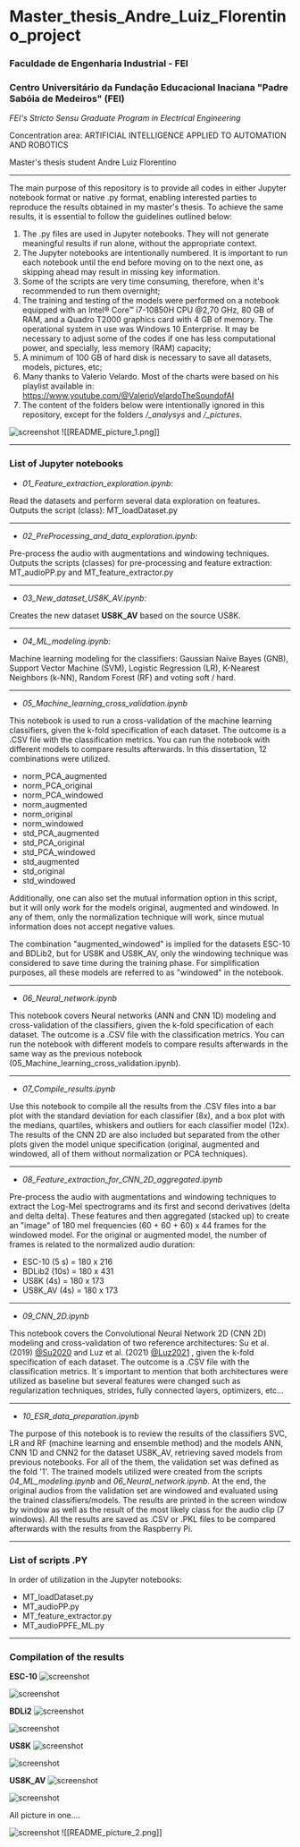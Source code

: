 # Master_thesis_Andre_Luiz_Florentino_project

### Faculdade de Engenharia Industrial - FEI

### Centro Universitário da Fundação Educacional Inaciana "Padre Sabóia de Medeiros" (FEI)


*FEI's Stricto Sensu Graduate Program in Electrical Engineering*

Concentration area: ARTIFICIAL INTELLIGENCE APPLIED TO AUTOMATION AND ROBOTICS

Master's thesis student Andre Luiz Florentino

***

The main purpose of this repository is to provide all codes in either Jupyter notebook format or native .py format, enabling interested parties to reproduce the results obtained in my master's thesis. To achieve the same results, it is essential to follow the guidelines outlined below:

1. The .py files are used in Jupyter notebooks. They will not generate meaningful results if run alone, without the appropriate context.
2. The Jupyter notebooks are intentionally numbered. It is important to run each notebook until the end before moving on to the next one, as skipping ahead may result in missing key information.
3. Some of the scripts are very time consuming, therefore, when it's recommended to run them overnight;
4. The training and testing of the models were performed on a notebook equipped with an Intel® Core™ i7-10850H CPU @2,70 GHz, 80 GB of RAM, and a Quadro T2000 graphics card with 4 GB of memory. The operational system in use was Windows 10 Enterprise. It may be necessary to adjust some of the codes if one has less computational power, and specially, less memory (RAM) capacity;
5. A minimum of 100 GB of hard disk is necessary to save all datasets, models, pictures, etc;
6. Many thanks to Valerio Velardo. Most of the charts were based on his playlist available in:
	https://www.youtube.com/@ValerioVelardoTheSoundofAI
7. The content of the folders below were intentionally ignored in this repository, except for the folders */_analysys* and */_pictures*.

![screenshot](_pictures/README_picture_1.png)
![[README_picture_1.png]]
***
### List of Jupyter notebooks

* *01_Feature_extraction_exploration.ipynb:* 

Read the datasets and perform several data exploration on features. Outputs the script (class): MT_loadDataset.py
***

* *02_PreProcessing_and_data_exploration.ipynb:* 

Pre-process the audio with augmentations and windowing techniques. Outputs the scripts (classes) for pre-processing and feature extraction: MT_audioPP.py and MT_feature_extractor.py
****

* *03_New_dataset_US8K_AV.ipynb:* 

Creates the new dataset **US8K_AV** based on the source US8K.
***

* *04_ML_modeling.ipynb:* 

Machine learning modeling for the classifiers: Gaussian Naïve Bayes (GNB), Support Vector Machine (SVM), Logistic Regression (LR), K-Nearest Neighbors (k-NN), Random Forest (RF) and voting soft / hard.
***

* *05_Machine_learning_cross_validation.ipynb*

This notebook is used to run a cross-validation of the machine learning classifiers, given the k-fold specification of each dataset. The outcome is a .CSV file with the classification metrics. You can run the notebook with different models to compare results afterwards. In this dissertation, 12 combinations were utilized.

* norm_PCA_augmented
* norm_PCA_original
* norm_PCA_windowed
* norm_augmented
* norm_original
* norm_windowed
* std_PCA_augmented
* std_PCA_original
* std_PCA_windowed
* std_augmented
* std_original
* std_windowed

Additionally, one can also set the mutual information option in this script, but it will only work for the models original, augmented and windowed. In any of them, only the normalization technique will work, since mutual information does not accept negative values.

The combination "augmented_windowed" is implied for the datasets ESC-10 and BDLib2, but for US8K and US8K_AV, only the windowing technique was considered to save time during the training phase. For simplification purposes, all these models are referred to as "windowed" in the notebook.
***

* *06_Neural_network.ipynb*

This notebook covers Neural networks (ANN and CNN 1D) modeling and cross-validation of the classifiers, given the k-fold specification of each dataset. The outcome is a .CSV file with the classification metrics. You can run the notebook with different models to compare results afterwards in the same way as the previous notebook (05_Machine_learning_cross_validation.ipynb).
***

* *07_Compile_results.ipynb*

Use this notebook to compile all the results from the .CSV files into a bar plot with the standard deviation for each classifier (8x), and a box plot with the medians, quartiles, whiskers and outliers for each classifier model (12x). 
The results of the CNN 2D are also included but separated from the other plots given the model unique specification (original, augmented and windowed, all of them without normalization or PCA techniques).
***

* *08_Feature_extraction_for_CNN_2D_aggregated.ipynb*

Pre-process the audio with augmentations and windowing techniques to extract the Log-Mel spectrograms and its first and second derivatives (delta and delta delta). These features and then aggregated (stacked up) to create an "image" of 180 mel frequencies (60 + 60 + 60) x 44 frames for the windowed model. For the original or augmented model, the number of frames is related to the normalized audio duration:
* ESC-10 (5 s) = 180 x 216
* BDLib2 (10s) = 180 x 431
* US8K (4s) = 180 x 173
* US8K_AV (4s) = 180 x 173
***

* *09_CNN_2D.ipynb*

This notebook covers the Convolutional Neural Network 2D (CNN 2D) modeling and cross-validation of two reference architectures: Su et al. (2019) [@Su2020](https://www.mdpi.com/1424-8220/19/7/1733) and Luz et al. (2021) [@Luz2021](https://www.sciencedirect.com/science/article/abs/pii/S0003682X20309245) , given the k-fold specification of each dataset. The outcome is a .CSV file with the classification metrics.
It´s important to mention that both architectures were utilized as baseline but several features were changed such as regularization techniques, strides, fully connected layers, optimizers, etc... 
***

* *10_ESR_data_preparation.ipynb*

The purpose of this notebook is to review the results of the classifiers SVC, LR and RF (machine learning and ensemble method) and the models ANN, CNN 1D and CNN2 for the dataset US8K_AV, retrieving saved models from previous notebooks. 
For all of the them, the validation set was defined as the fold '1'. The trained models utilized were created from the scripts *04_ML_modeling.ipynb* and *06_Neural_network.ipynb*.
At the end, the original audios from the validation set are windowed and evaluated using the trained classifiers/models. The results are printed in the screen window by window as well as the result of the most likely class for the audio clip (7 windows). All the results are saved as .CSV or .PKL files to be compared afterwards with the results from the Raspberry Pi.
***

### List of scripts .PY 

In order of utilization in the Jupyter notebooks:

* MT_loadDataset.py
* MT_audioPP.py
* MT_feature_extractor.py
* MT_audioPPFE_ML.py

***

### Compilation of the results

**ESC-10**
![screenshot](_analysis/07_Compile_results_ESC-10_01.png)

![screenshot](_analysis/07_Compile_results_ESC-10_02.png)

**BDLi2**
![screenshot](_analysis/07_Compile_results_BDLib2_03.png)

![screenshot](_analysis/07_Compile_results_BDLib2_04.png)

**US8K**
![screenshot](_analysis/07_Compile_results_US8K_05.png)

![screenshot](_analysis/07_Compile_results_US8K_06.png)

**US8K_AV**
![screenshot](_analysis/07_Compile_results_US8K_AV_07.png)

![screenshot](_analysis/07_Compile_results_US8K_AV_08.png)

All picture in one....

![screenshot](_pictures/README_picture_2.png)
![[README_picture_2.png]]